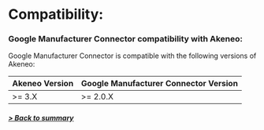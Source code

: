 # Compatibility:

### Google Manufacturer Connector compatibility with Akeneo:

Google Manufacturer Connector is compatible with the following versions of Akeneo:

| Akeneo Version | Google Manufacturer Connector Version |
|----------------|---------------------------------------|
| \>= 3.X        | \>= 2.0.X                             |

##### [> Back to summary](../summary.md)
